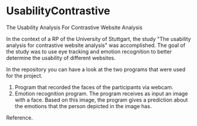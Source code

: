 # UsabilityContrastive
The Usability  Analysis For Contrastive Website Analysis

In the context of a RP of the University of Stuttgart, the study "The usability analysis for contrastive website analysis" was accomplished.
The goal of the study was to use eye tracking and emotion recognition to better determine the usability of different websites.

In the repository you can have a look at the two programs that were used for the project.

1. Program that recorded the faces of the participants via webcam.
2. Emotion recognition program. 
   The program receives as input an image with a face. Based on this image, the program gives a prediction about the emotions that the person depicted in the image has.

Reference. 
